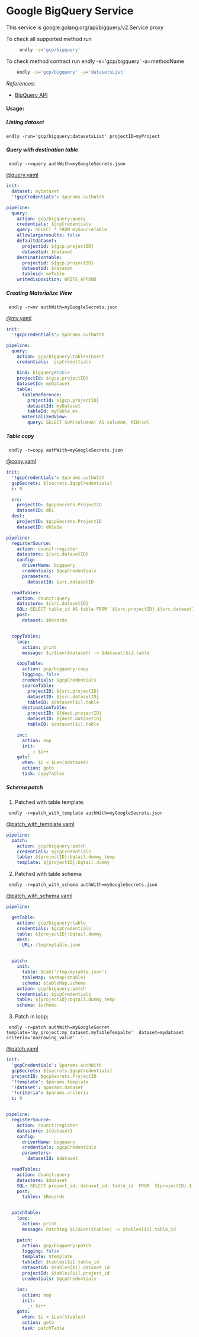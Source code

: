 # Google BigQuery Service 

This service is google.golang.org/api/bigquery/v2.Service proxy 

To check all supported method run
```bash
     endly -s='gcp/bigquery'
```

To check method contract run endly -s='gcp/bigquery' -a=methodName
```bash
    endly -s='gcp/bigquery' -a='datasetsList'

```

_References:_
- [BigQuery API](https://cloud.google.com/bigquery/docs/reference/rest/v2/)

#### Usage:

#####  Listing dataset

```endly -run='gcp/bigquery:datasetsList' projectID=myProject```

  
##### Query with destination table

``` endly -r=query authWith=myGoogleSecrets.json```


[@query.yaml](usage/query.yaml)
```yaml
init:
  dataset: myDataset
  '!gcpCredentials': $params.authWith

pipeline:
  query:
    action: gcp/bigquery:query
    credentials: $gcpCredentials
    query: SELECT * FROM mySourceTable
    allowlargeresults: false
    defaultdataset:
      projectid: ${gcp.projectID}
      datasetid: $dataset
    destinationtable:
      projectid: ${gcp.projectID}
      datasetid: $dataset
      tableid: myTable
    writedisposition: WRITE_APPEND


```

##### Creating Materialize View
``` endly -r=mv authWith=myGoogleSecrets.json```


[@mv.yaml](usage/mv.yaml)
```yaml
init:
  '!gcpCredentials': $params.authWith

pipeline:
  query:
    action: gcp/bigquery:tablesInsert
    credentials:  gcpCredettials

    kind: bigquery#table
    projectId: ${gcp.projectID}
    datasetId: myDataset
    table:
      tableReference:
        projectId: ${gcp.projectID}
        datasetId: myDataset
        tableId: myTable_mv
      materializedView:
        query: SELECT SUM(columnA) AS columnA, MIN(col
```

##### Table copy

``` endly -r=copy authWith=myGoogleSecrets.json```

[@copy.yaml](usage/copy.yaml)
```yaml
init:
  '!gcpCredentials': $params.authWith
  gcpSecrets: ${secrets.$gcpCredentials}
  i: 0

  src:
    projectID: $gcpSecrets.ProjectID
    datasetID: db1
  dest:
    projectID: $gcpSecrets.ProjectID
    datasetID: db1e2e

pipeline:
  registerSource:
    action: dsunit:register
    datastore: ${src.datasetID}
    config:
      driverName: bigquery
      credentials: $gcpCredentials
      parameters:
        datasetId: $src.datasetID

  readTables:
    action: dsunit:query
    datastore: ${src.datasetID}
    SQL: SELECT table_id AS table FROM `${src.projectID}.${src.datasetID}.__TABLES__`
    post:
      dataset: $Records


  copyTables:
    loop:
      action: print
      message: $i/$Len($dataset) -> $dataset[$i].table

    copyTable:
      action: gcp/bigquery:copy
      logging: false
      credentials: $gcpCredentials
      sourceTable:
        projectID: ${src.projectID}
        datasetID: ${src.datasetID}
        tableID: $dataset[$i].table
      destinationTable:
        projectID: ${dest.projectID}
        datasetID: ${dest.datasetID}
        tableID: $dataset[$i].table

    inc:
      action: nop
      init:
        _ : $i++
    goto:
      when: $i < $Len($dataset)
      action: goto
      task: copyTables

```

##### Schema patch


1. Patched with table template:


``` endly -r=patch_with_template authWith=myGoogleSecrets.json```

[@patch_with_template.yaml](usage/patch_with_template.yaml)
```yaml
pipeline:
  patch:
    action: gcp/bigquery:patch
    credentials: $gcpCredentials
    table: ${projectID}:bqtail.dummy_temp
    template: ${projectID}:bqtail.dummy

```

2. Patched with table schema:

``` endly -r=patch_with_schema authWith=myGoogleSecrets.json```

[@patch_with_schema.yaml](usage/patch_with_schema.yaml)
```yaml
pipeline:

  getTable:
    action: gcp/bigquery:table
    credentials: $gcpCredentials
    table: ${projectID}:bqtail.dummy
    dest:
      URL: /tmp/mytable.json


  patch:
    init:
      table: $Cat('/tmp/mytable.json')
      tableMap: $AsMap($table)
      schema: $tableMap.schema
    action: gcp/bigquery:patch
    credentials: $gcpCredentials
    table: ${projectID}:bqtail.dummy_temp
    schema: $schema
```



3. Patch in loop;


``` endly -r=patch authWith=myGoogleSecret template='my_project:my_dataset.myTableTempalte'  dataset=mydataset criteria='narrowing_value'  '```


[@patch.yaml](usage/patch.yaml)

```yaml
init:
  'gcpCredentials': $params.authWith
  gcpSecrets: ${secrets.$gcpCredentials}
  projectID: $gcpSecrets.ProjectID
  '!template': $params.template
  '!dataset': $params.dataset
  '!criteria': $params.criteria
  i: 0


pipeline:
  registerSource:
    action: dsunit:register
    datastore: ${dataset}
    config:
      driverName: bigquery
      credentials: $gcpCredentials
      parameters:
        datasetId: $dataset

  readTables:
    action: dsunit:query
    datastore: $dataset
    SQL: SELECT project_id, dataset_id, table_id  FROM `${projectID}.${dataset}.__TABLES__` WHERE table_id LIKE '%${criteria}%'
    post:
      tables: $Records


  patchTable:
    loop:
      action: print
      message: Patching $i/$Len($tables) -> $tables[$i].table_id

    patch:
      action: gcp/bigquery:patch
      logging: false
      template: $template
      tableId: $tables[$i].table_id
      datasetId: $tables[$i].dataset_id
      projectId: $tables[$i].project_id
      credentials: $gcpCredentials

    inc:
      action: nop
      init:
        _: $i++
    goto:
      when: $i < $Len($tables)
      action: goto
      task: patchTable

```